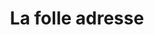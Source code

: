 ---
title: "La folle adresse"
url: /boulogne-sur-mer/la-folle-adresse/
shop: décoration intérieure
---